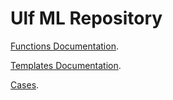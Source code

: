 # Ulf ML Repository

[Functions Documentation](references_func.md).
   
[Templates Documentation](references_temp.md).

[Cases](cases.md).